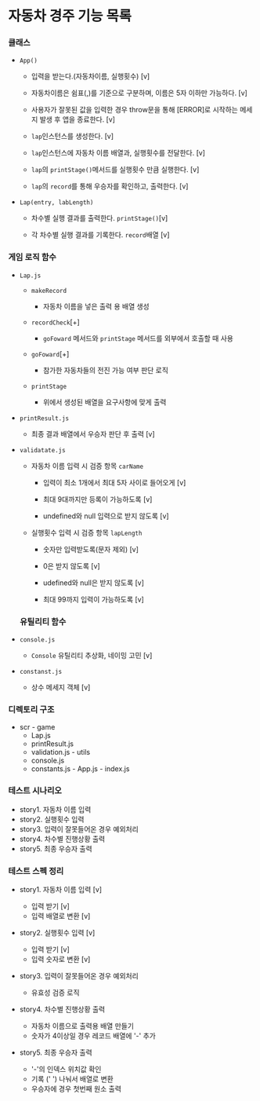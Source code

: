 # 자동차 경주 기능 목록

### 클래스

- `App()`

  - 입력을 받는다.(자동차이름, 실행횟수) [v]

  - 자동차이름은 쉼표(,)를 기준으로 구분하며, 이름은 5자 이하만 가능하다. [v]

  - 사용자가 잘못된 값을 입력한 경우 throw문을 통해 [ERROR]로 시작하는 메세지 발생 후 앱을 종료한다. [v]

  - `lap`인스턴스를 생성한다. [v]

  - `lap`인스턴스에 자동차 이름 배열과, 실행횟수를 전달한다. [v]

  - `lap`의 `printStage()`메서드를 실행횟수 만큼 실행한다. [v]

  - `lap`의 `record`를 통해 우승자를 확인하고, 출력한다. [v]

- `Lap(entry, labLength)`

  - 차수별 실행 결과를 출력한다. `printStage()`[v]

  - 각 차수별 실행 결과를 기록한다. `record`배열 [v]

### 게임 로직 함수

- `Lap.js`

  - `makeRecord` 

    - 자동차 이름을 넣은 출력 용 배열 생성 

  - `recordCheck`[+]

    - `goFoward` 메서드와 `printStage` 메서드를 외부에서 호출할 때 사용 

  - `goFoward`[+]

    - 참가한 자동차들의 전진 가능 여부 판단 로직

  - `printStage`

    - 위에서 생성된 배열을 요구사항에 맞게 출력

- `printResult.js`

  - 최종 결과 배열에서 우승자 판단 후 출력 [v]

- `validatate.js`

  - 자동차 이름 입력 시 검증 항목 `carName`

    - 입력이 최소 1개에서 최대 5자 사이로 들어오게 [v]

    - 최대 9대까지만 등록이 가능하도록 [v]

    - undefined와 null 입력으로 받지 않도록 [v]

  - 실행횟수 입력 시 검증 항목 `lapLength`

    - 숫자만 입력받도록(문자 제외) [v]

    - 0은 받지 않도록 [v]

    - udefined와 null은 받지 않도록 [v]

    - 최대 99까지 입력이 가능하도록 [v]

  ### 유틸리티 함수

- `console.js`

    - `Console` 유틸리티 추상화, 네이밍 고민 [v]

- `constanst.js`

    - 상수 메세지 객체 [v]

 ### 디렉토리 구조

   - scr
    - game
      - Lap.js
      - printResult.js
      - validation.js
    - utils
      - console.js
      - constants.js
    - App.js
    - index.js

 ### 테스트 시나리오

  - story1. 자동차 이름 입력
  - story2. 실행횟수 입력
  - story3. 입력이 잘못들어온 경우 예외처리
  - story4. 차수별 진행상황 출력
  - story5. 최종 우승자 출력

 ### 테스트 스펙 정리

  - story1. 자동차 이름 입력 [v]
    - 입력 받기 [v]
    - 입력 배열로 변환 [v]

  - story2. 실행횟수 입력 [v]
    - 입력 받기 [v]
    - 입력 숫자로 변환 [v]

  - story3. 입력이 잘못들어온 경우 예외처리
    - 유효성 검증 로직

  - story4. 차수별 진행상황 출력
    - 자동차 이름으로 출력용 배열 만들기
    - 숫자가 4이상일 경우 레코드 배열에 '-' 추가

  - story5. 최종 우승자 출력
    - '-'의 인덱스 위치값 확인
    - 기록 (' ') 나눠서 배열로 변환
    - 우승자에 경우 첫번째 원소 출력 
